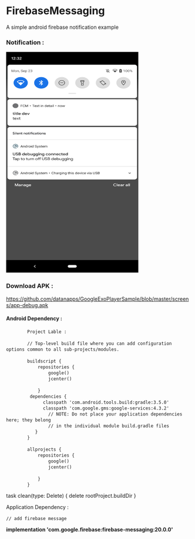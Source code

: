 # FirebaseMessaging
A simple android firebase notification example 

### Notification : 
<img src="https://github.com/datanapps/FirebaseMessaging/blob/master/screens/fcm_1.png" height="600" width="360">


### Download APK : 

https://github.com/datanapps/GoogleExoPlayerSample/blob/master/screens/app-debug.apk



#### Android Dependency :


            Project Lable : 

            // Top-level build file where you can add configuration options common to all sub-projects/modules.

            buildscript {
                repositories {
                    google()
                    jcenter()

                }
             dependencies {
                  classpath 'com.android.tools.build:gradle:3.5.0'
                  classpath 'com.google.gms:google-services:4.3.2'
                    // NOTE: Do not place your application dependencies here; they belong
                    // in the individual module build.gradle files
               }
            }

            allprojects {
                repositories {
                    google()
                    jcenter()

                }
            }

task clean(type: Delete) {
    delete rootProject.buildDir
}



Application Dependency : 

    // add firebase message
   **implementation 'com.google.firebase:firebase-messaging:20.0.0'**
